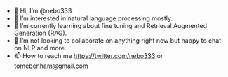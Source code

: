- 👋 Hi, I’m @nebo333
- 👀 I’m interested in natural language processing mostly.
- 🌱 I’m currently learning about fine tuning and Retrieval Augmented Generation (RAG).
- 💞️ I’m not looking to collaborate on anything right now but happy to chat on NLP and more.
- 📫 How to reach me https://twitter.com/nebo333 or tomebenham@gmail.com

<!---
nebo333/nebo333 is a ✨ special ✨ repository because its `README.md` (this file) appears on your GitHub profile.
You can click the Preview link to take a look at your changes.
--->
